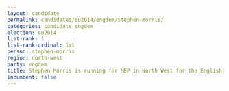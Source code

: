 ```yaml
---
layout: candidate
permalink: candidates/eu2014/engdem/stephen-morris/
categories: candidate engdem
election: eu2014
list-rank: 1
list-rank-ordinal: 1st
person: stephen-morris
region: north-west
party: engdem
title: Stephen Morris is running for MEP in North West for the English Democrats
incumbent: false
---
```

